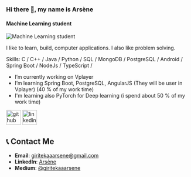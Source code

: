 ### Hi there 👋, my name is Arsène
#### Machine Learning student
![Machine Learning student](./images/me.jpg=250x250)

I like to learn, build, computer applications.
I also like problem solving.

Skills: C / C++ / Java / Python / SQL / MongoDB / PostgreSQL / Android / Spring Boot / NodeJs / TypeScript /

- I’m currently working on Vplayer 
- I’m learning Spring Boot, PostgreSQL, AngularJS (They will be user in Vplayer) (40 % of my work time)
- I'm learning also PyTorch for Deep learning (i spend about 50 % of my work time)
  


[<img src='https://cdn.jsdelivr.net/npm/simple-icons@3.0.1/icons/github.svg' alt='github' height='40'>](https://github.com/ArseneGiriteka)  [<img src='https://cdn.jsdelivr.net/npm/simple-icons@3.0.1/icons/linkedin.svg' alt='linkedin' height='40'>](https://www.linkedin.com/in/giriteka-arsene-554189254)  

## 📞 Contact Me

- **Email**: [giritekaaarsene@gmail.com](mailto:giritekaaarsene@gmail.com)
- **LinkedIn**: [Arsène](https://www.linkedin.com/in/giriteka-arsene-554189254/)
- **Medium**: [@giritekaaarsene](https://medium.com/@giritekaaarsene)
